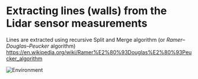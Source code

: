 # Extracting lines (walls) from the Lidar sensor measurements
Lines are extracted using recursive Split and Merge algorithm (or *Ramer–Douglas–Peucker* algorithm) https://en.wikipedia.org/wiki/Ramer%E2%80%93Douglas%E2%80%93Peucker_algorithm 

![Environment](https://github.com/666KostA666/Robotics/blob/master/Autonomous%20mobile%20robots/Line%20extraction%20form%20Lidar%20sensor%20using%20Split-and-Merge%20algorithm/src/images%20example/detectedLines.png)

